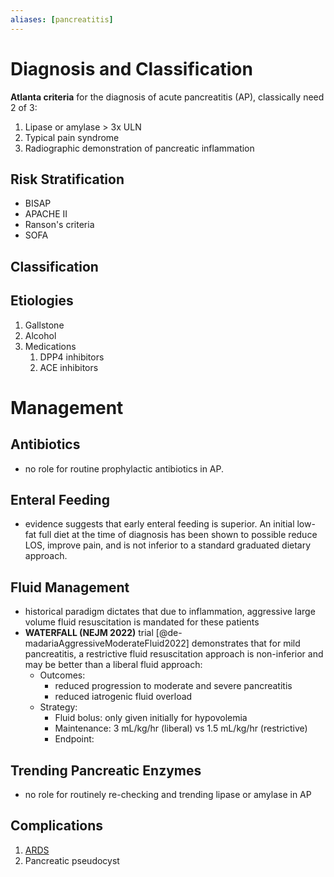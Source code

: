 ```yaml
---
aliases: [pancreatitis]
---
```

# Diagnosis and Classification
**Atlanta criteria** for the diagnosis of acute pancreatitis (AP), classically need 2 of 3:
1. Lipase or amylase > 3x ULN
2. Typical pain syndrome
3. Radiographic demonstration of pancreatic inflammation

## Risk Stratification
- BISAP
- APACHE II
- Ranson's criteria
- SOFA

## Classification

## Etiologies
1. Gallstone
2. Alcohol
3. Medications
	1. DPP4 inhibitors
	2. ACE inhibitors

# Management
## Antibiotics
- no role for routine prophylactic antibiotics in AP.

## Enteral Feeding
- evidence suggests that early enteral feeding is superior. An initial low-fat full diet at the time of diagnosis has been shown to possible reduce LOS, improve pain, and is not inferior to a standard graduated dietary approach.

## Fluid Management
- historical paradigm dictates that due to inflammation, aggressive large volume fluid resuscitation is mandated for these patients
- **WATERFALL (NEJM 2022)** trial [@de-madariaAggressiveModerateFluid2022] demonstrates that for mild pancreatitis, a restrictive fluid resuscitation approach is non-inferior and may be better than a liberal fluid approach: 
	- Outcomes:
		- reduced progression to moderate and severe pancreatitis
		- reduced iatrogenic fluid overload
	- Strategy:
		- Fluid bolus: only given initially for hypovolemia
		- Maintenance: 3 mL/kg/hr (liberal) vs 1.5 mL/kg/hr (restrictive)
		- Endpoint: 

## Trending Pancreatic Enzymes
- no role for routinely re-checking and trending lipase or amylase in AP

## Complications
1. [ARDS](../Critical%20Care/ARDS/Acute%20Respiratory%20Distress%20Syndrome.md)
2. Pancreatic pseudocyst

